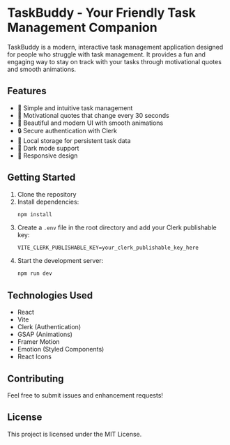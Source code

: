 # TaskBuddy - Your Friendly Task Management Companion

TaskBuddy is a modern, interactive task management application designed for people who struggle with task management. It provides a fun and engaging way to stay on track with your tasks through motivational quotes and smooth animations.

## Features

- 🎯 Simple and intuitive task management
- 💪 Motivational quotes that change every 30 seconds
- 🎨 Beautiful and modern UI with smooth animations
- 🔒 Secure authentication with Clerk
- 💾 Local storage for persistent task data
- 🌙 Dark mode support
- 📱 Responsive design

## Getting Started

1. Clone the repository
2. Install dependencies:
   ```bash
   npm install
   ```
3. Create a `.env` file in the root directory and add your Clerk publishable key:
   ```
   VITE_CLERK_PUBLISHABLE_KEY=your_clerk_publishable_key_here
   ```
4. Start the development server:
   ```bash
   npm run dev
   ```

## Technologies Used

- React
- Vite
- Clerk (Authentication)
- GSAP (Animations)
- Framer Motion
- Emotion (Styled Components)
- React Icons

## Contributing

Feel free to submit issues and enhancement requests!

## License

This project is licensed under the MIT License.
